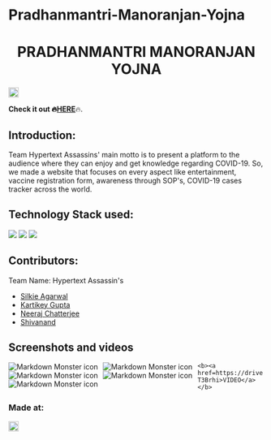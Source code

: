 # Pradhanmantri-Manoranjan-Yojna

<h1 align="center">PRADHANMANTRI MANORANJAN YOJNA</h1>
<p align="center">
</p>

<a href="https://hack36.com"> <img src="http://bit.ly/BuiltAtHack36" height=20px> </a>

<b>Check it out :fire:<a href=https://silkie261001.github.io/Pradhanmantri-Manoranjan-Yojna/>HERE</a></b>:fire:.

## Introduction:

Team Hypertext Assassins' main motto is to present a platform to the audience where they can enjoy and get knowledge regarding COVID-19. So, we made a website that focuses on every aspect like entertainment, vaccine registration form, awareness through SOP's, COVID-19 cases tracker across the world.

## Technology Stack used:
<img src="https://img.shields.io/badge/html5%20-%23E34F26.svg?&style=for-the-badge&logo=html5&logoColor=white"/> <img src="https://img.shields.io/badge/css3%20-%231572B6.svg?&style=for-the-badge&logo=css3&logoColor=white"/>  <img src="https://img.shields.io/badge/javascript%20-%23323330.svg?&style=for-the-badge&logo=javascript&logoColor=%23F7DF1E"/>
  
## Contributors:

Team Name: Hypertext Assassin's

* [Silkie Agarwal](https://github.com/silkie261001)
* [Kartikey Gupta](https://github.com/kartikey2991)
* [Neeraj Chatterjee](https://github.com/NeerajChatterjee)
* [Shivanand](https://github.com/pinnacle20)

## Screenshots and videos

<img src="https://github.com/silkie261001/Pradhanmantri-Manoranjan-Yojna/blob/main/screenshot1.jpg"
     alt="Markdown Monster icon"
     style="float: left; margin-right: 10px;" />
<img src="https://github.com/silkie261001/Pradhanmantri-Manoranjan-Yojna/blob/main/screenshot2.jpg"
     alt="Markdown Monster icon"
     style="float: left; margin-right: 10px;" />
<img src="https://github.com/silkie261001/Pradhanmantri-Manoranjan-Yojna/blob/main/screenshot3.jpg"
     alt="Markdown Monster icon"
     style="float: left; margin-right: 10px;" />
<img src="https://github.com/silkie261001/Pradhanmantri-Manoranjan-Yojna/blob/main/screenshot4.jpg"
     alt="Markdown Monster icon"
     style="float: left; margin-right: 10px;" />
<img src="https://github.com/silkie261001/Pradhanmantri-Manoranjan-Yojna/blob/main/screenshot5.jpg"
     alt="Markdown Monster icon"
     style="float: left; margin-right: 10px;" />
     
    <b><a href=https://drive.google.com/drive/folders/1cVYAYB_ll1XQpMDdmZ_rMhwAa-T3Brhi>VIDEO</a></b>

### Made at:
<a href="https://hack36.com"> <img src="http://bit.ly/BuiltAtHack36" height=20px> </a>

